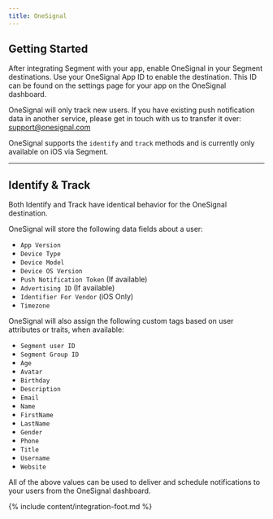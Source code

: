 ```yaml
---
title: OneSignal
---
```

## Getting Started

After integrating Segment with your app, enable OneSignal in your Segment destinations. Use your OneSignal App ID to enable the destination. This ID can be found on the settings page for your app on the OneSignal dashboard.

OneSignal will only track new users. If you have existing push notification data in another service, please get in touch with us to transfer it over: support@onesignal.com

OneSignal supports the `identify` and `track` methods and is currently only available on iOS via Segment.

- - -

## Identify & Track

Both Identify and Track have identical behavior for the OneSignal destination.

OneSignal will store the following data fields about a user:

- `App Version`
- `Device Type`
- `Device Model`
- `Device OS Version`
- `Push Notification Token` (If available)
- `Advertising ID` (If available)
- `Identifier For Vendor` (iOS Only)
- `Timezone`

OneSignal will also assign the following custom tags based on user attributes or traits, when available:

- `Segment user ID`
- `Segment Group ID`
- `Age`
- `Avatar`
- `Birthday`
- `Description`
- `Email`
- `Name`
- `FirstName`
- `LastName`
- `Gender`
- `Phone`
- `Title`
- `Username`
- `Website`

All of the above values can be used to deliver and schedule notifications to your users from the OneSignal dashboard.

{% include content/integration-foot.md %}
